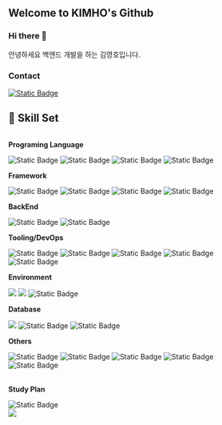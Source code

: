 ## Welcome to KIMHO's Github
### Hi there 👋
안녕하세요 백엔드 개발을 하는 김영호입니다.<br>

### Contact
<a href="mailto:kimho5291@gmail.com">
        <img alt="Static Badge" src="https://img.shields.io/badge/gmail-1?style=for-the-badge&logo=gmail&logoColor=%23EA4335&label=kimho5291%40gmail.com&labelColor=white&color=%23EA4335">
    </a>
    

## 🔨 Skill Set 
<div style="display:flex; flex-direction:column; align-items:flex-start;">
    <!-- Backend -->
    <p><strong>Programing Language</strong></p>
    <div>
        <img alt="Static Badge" src="https://img.shields.io/badge/c-1?style=for-the-badge&logo=c&logoColor=white&color=%23A8B9CC">
        <img alt="Static Badge" src="https://img.shields.io/badge/java-1?style=for-the-badge&logoColor=white&color=%23DD0700">
        <img alt="Static Badge" src="https://img.shields.io/badge/javascript-1?style=for-the-badge&logo=javascript&logoColor=white&color=%23F7DF1E">
        <img alt="Static Badge" src="https://img.shields.io/badge/typescript-123?style=for-the-badge&logo=typescript&logoColor=%233178C6">
    </div>
    <!-- Framework -->
    <p><strong>Framework</strong></p>
    <div>
        <img alt="Static Badge" src="https://img.shields.io/badge/express-123?style=for-the-badge&logo=express&logoColor=white&color=%23000000">
        <img alt="Static Badge" src="https://img.shields.io/badge/react-1?style=for-the-badge&logo=react&logoColor=white&color=%2361DAFB">
        <img alt="Static Badge" src="https://img.shields.io/badge/android-1?style=for-the-badge&logo=android&logoColor=white&color=%2334A853">
        <img alt="Static Badge" src="https://img.shields.io/badge/nestjs-123?style=for-the-badge&logo=nestjs&logoColor=%23E0234E">
    </div>
    <!-- BackEnd -->
    <p><strong>BackEnd</strong></p>
    <div>
        <img alt="Static Badge" src="https://img.shields.io/badge/nginx-123?style=for-the-badge&logo=nginx&logoColor=white&color=%23009639">
        <img alt="Static Badge" src="https://img.shields.io/badge/node.js-1?style=for-the-badge&logo=node.js&logoColor=white&color=%23339933">
    </div>
    <!-- Tooling/DevOps  -->
    <p><strong>Tooling/DevOps </strong></p>
    <div>
        <img alt="Static Badge" src="https://img.shields.io/badge/githubactions-123?style=for-the-badge&logo=githubactions&logoColor=white&color=%232088FF">
        <img alt="Static Badge" src="https://img.shields.io/badge/docker-123?style=for-the-badge&logo=docker&logoColor=white&color=%232496ED">
        <img alt="Static Badge" src="https://img.shields.io/badge/git-123?style=for-the-badge&logo=git&logoColor=white&color=%23F05032">
        <img alt="Static Badge" src="https://img.shields.io/badge/gnubash-123?style=for-the-badge&logo=gnubash&logoColor=white&color=%234EAA25">
        <img alt="Static Badge" src="https://img.shields.io/badge/jenkins-123?style=for-the-badge&logo=jenkins&logoColor=%23D24939">
    </div>
    <!-- Environment -->
    <p><strong>Environment</strong></p>
    <div>
        <img src="https://img.shields.io/badge/linux-FCC624?style=for-the-badge&logo=linux&logoColor=black"> 
        <img src="https://img.shields.io/badge/Amazon AWS-232F3E?style=for-the-badge&logo=amazon aws&logoColor=white"> 
        <img alt="Static Badge" src="https://img.shields.io/badge/windows-1?style=for-the-badge&logo=windows&logoColor=white&color=%230078D4">
    </div>
    <!-- Database -->
    <p><strong>Database</strong></p>
    <div>
        <img src="https://img.shields.io/badge/mysql-4479A1?style=for-the-badge&logo=mysql&logoColor=white"> 
        <img alt="Static Badge" src="https://img.shields.io/badge/Redis-123?style=for-the-badge&logo=redis&logoColor=white&color=%23DC382D">
        <img alt="Static Badge" src="https://img.shields.io/badge/mongodb-123?style=for-the-badge&logo=mongodb&logoColor=white&color=%2347A248">
    </div>
    <!-- Others -->
    <p><strong>Others</strong></p>
    <div>
        <img alt="Static Badge" src="https://img.shields.io/badge/notion-1?style=for-the-badge&logo=notion&logoColor=white&color=%23000000">
        <img alt="Static Badge" src="https://img.shields.io/badge/trello-1?style=for-the-badge&logo=trello&logoColor=white&color=%230052CC">
        <img alt="Static Badge" src="https://img.shields.io/badge/html5-1?style=for-the-badge&logo=html5&logoColor=white&color=%23E34F26">
        <img alt="Static Badge" src="https://img.shields.io/badge/jquery-1?style=for-the-badge&logo=jquery&logoColor=white&color=%230769AD">
        <img alt="Static Badge" src="https://img.shields.io/badge/elasticsearch-1?logo=elasticsearch&logoColor=%23005571&color=%23000000">
    </div>
    <br>
    <!-- Study Plan -->
    <p><strong>Study Plan</strong></p>
    <div>
        <img alt="Static Badge" src="https://img.shields.io/badge/kubernetes-1?style=for-the-badge&logo=kubernetes&logoColor=white&color=%23326CE5">
    </div>
</div>

<picture>
  <source
    srcset="https://github-readme-stats.vercel.app/api?username=kimho5291&show_icons=true&theme=dark"
    media="(prefers-color-scheme: dark)"
  />
  <source
    srcset="https://github-readme-stats.vercel.app/api?username=kimho5291&show_icons=true"
    media="(prefers-color-scheme: light), (prefers-color-scheme: no-preference)"
  />
  <img src="https://github-readme-stats.vercel.app/api?username=kimho5291&show_icons=true" />
</picture>

<!--
**kimho5291/kimho5291** is a ✨ _special_ ✨ repository because its `README.md` (this file) appears on your GitHub profile.

Here are some ideas to get you started:

- 🔭 I’m currently working on ...
- 🌱 I’m currently learning ...
- 👯 I’m looking to collaborate on ...
- 🤔 I’m looking for help with ...
- 💬 Ask me about ...
- 📫 How to reach me: ...
- 😄 Pronouns: ...
- ⚡ Fun fact: ...
-->
